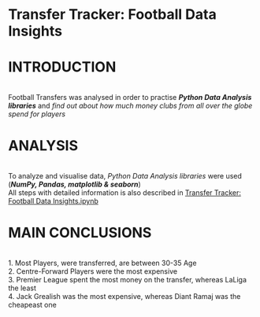 # Transfer Tracker: Football Data Insights
# INTRODUCTION

<br />Football Transfers was analysed in order to practise ***Python Data Analysis libraries*** and _find out about how much money clubs from all over the globe spend for players_

# ANALYSIS

<br />To analyze and visualise data, _Python Data Analysis libraries_ were used (***NumPy, Pandas, matplotlib & seaborn***)
<br />All steps with detailed information is also described in [Transfer Tracker: Football Data Insights.ipynb](https://github.com/Sumitkumar005/Data-Analysis-Projects)
# MAIN CONCLUSIONS

<br />1. Most Players, were transferred, are between 30-35 Age
<br />2. Centre-Forward Players were the most expensive
<br />3. Premier League spent the most money on the transfer, whereas LaLiga the least
<br />4. Jack Grealish was the most expensive, whereas Diant Ramaj was the cheapeast one
